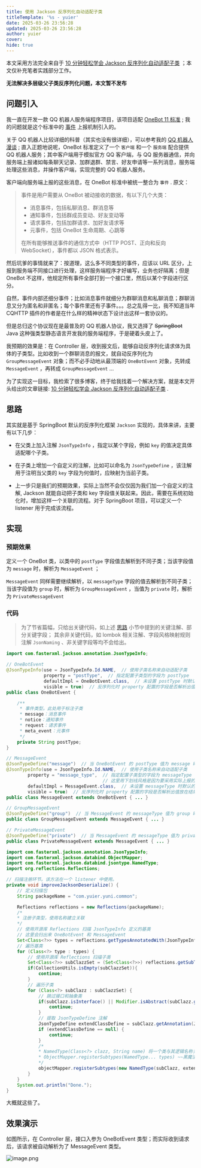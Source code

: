 ```yaml
---
title: 使用 Jackson 反序列化自动适配子类
titleTemplate: '%s - yuier'
date: 2025-03-26 23:56:28
updated: 2025-03-26 23:56:28
author: yuier
cover: 
hide: true
---
```


本文采用方法完全来自于 [10 分钟轻松学会 Jackson 反序列化自动适配子类](https://zhuanlan.zhihu.com/p/357911357) ；本文仅补充笔者实践部分工作。

<!-- more -->

**无法解决多层级父子类反序列化问题，本文暂不发布**

## 问题引入

我一直在开发一款 QQ 机器人服务端程序项目，该项目适配 [OneBot 11 标准](https://283375.github.io/onebot_v11_vitepress/) ; 我的问题就是这个标准中的 [事件](https://283375.github.io/onebot_v11_vitepress/event/index.html) 上报机制引入的。

关于 QQ 机器人比较详细的科普（其实也没有很详细），可以参考我的 [QQ 机器人漫谈](https://yuier.com/posts/003-qq-bot-brief-introduce) ; 直入正题地说呢，OneBot 标准定义了一个 `客户端` 和一个 `服务端` 配合提供 QQ 机器人服务；其中客户端用于模拟官方 QQ 客户端，与 QQ 服务器通信，并向服务端上报诸如每条聊天记录、加群退群、禁言、好友申请等一系列消息，服务端处理这些消息，并操作客户端，实现完整的 QQ 机器人服务。

客户端向服务端上报的这些消息，在 OneBot 标准中被统一整合为 `事件` . 原文：

> 事件是用户需要从 OneBot 被动接收的数据，有以下几个大类：
> - 消息事件，包括私聊消息、群消息等
> - 通知事件，包括群成员变动、好友变动等
> - 请求事件，包括加群请求、加好友请求等
> - 元事件，包括 OneBot 生命周期、心跳等
> 
> 在所有能够推送事件的通信方式中（HTTP POST、正向和反向 WebSocket），事件都以 JSON 格式表示。

然后坑爹的事情就来了：按道理，这么多不同类型的事件，应该以 URL 区分，上报到服务端不同接口进行处理，这样服务端程序才好编写，业务也好隔离；但是 OneBot 不这样，他规定所有事件全部打到一个接口里，然后以某个字段进行区分。

自然，事件内部还细分事件；比如消息事件就细分为群聊消息和私聊消息；群聊消息又分为匿名和非匿名；每个事件里还有子事件。。。总之乱得一比，我不知道当年 CQHTTP 插件的作者是在什么样的精神状态下设计出这样一套协议的。

但是总归这个协议现在是最普及的 QQ 机器人协议，我又选择了 ~~SpringBoot~~ Java 这种强类型静态语言开发我的服务端程序，于是硬着头皮上了。

我预期的效果是：在 Controller 层，收到报文后，能够自动反序列化请求体为具体的子类型。比如收到一个群聊消息的报文，就自动反序列化为 `GroupMessageEvent` 对象；而不必手动地从最顶端的 `OneBotEvent` 对象，先转成 `MessageEvent` ，再转成 `GroupMessageEvent` ... 

为了实现这一目标，我检索了很多博客，终于给我找着一个解决方案，就是本文开头给出的文章链接: [10 分钟轻松学会 Jackson 反序列化自动适配子类](https://zhuanlan.zhihu.com/p/357911357) .

## 思路

其实就是基于 SpringBoot 默认的反序列化框架 `Jackson` 实现的，具体来讲，主要有以下几步：

- 在父类上加入注解 `JsonTypeInfo` ，指定以某个字段，例如 `key` 的值决定具体适配哪个子类。

- 在子类上增加一个自定义的注解，比如可以命名为 `JsonTypeDefine` ，该注解用于注明当父类的 `key` 字段为何值时，应映射为当前子类。

- 上一步只是我们的预期效果，实际上当然不会仅仅因为我们加一个自定义的注解, Jackson 就能自动把子类和 key 字段值关联起来。因此，需要在系统初始化时，增加这样一个关联的流程。对于 SpringBoot 项目，可以定义一个 listener 用于完成该流程。

## 实现

### 预期效果

定义一个 OneBot 类，以类中的 `postType` 字段值去解析到不同子类；当该字段值为 `message` 时，解析为 `MessageEvent` ；

`MessageEvent` 同样需要继续解析，以 `messageType` 字段的值去解析到不同子类；当该字段值为 `group` 时，解析为 `GroupMessageEvent` ，当值为 `private` 时，解析为 `PrivateMessageEvent` 

### 代码

> 为了节省篇幅，只给出关键代码，如上述 [思路](#思路) 小节中提到的关键注解、部分关键字段； 其余非关键代码，如 lombok 相关注解、字段风格映射规则注解 `JsonNaming` 、非关键字段等均不会给出。

```java
import com.fasterxml.jackson.annotation.JsonTypeInfo;

// OneBotEvent
@JsonTypeInfo(use = JsonTypeInfo.Id.NAME,  // 使用子类名称来自动适配子类
              property = "postType",  // 指定配置子类型的字段为 postType
              defaultImpl = OneBotEvent.class,  // 未设置 postType 时默认的解析类型，这里设为 OneBotEvent 本身
              visible = true)  // 反序列化时 property 配置的字段是否解析出值放在结果中
public class OneBotEvent {

    /**
     * 事件类型。此处用于标注子类
     * message：消息事件
     * notice：通知事件
     * request：请求事件
     * meta_event：元事件
     */
    private String postType;
}
```

```java
// MessageEvent
@JsonTypeDefine("message")  // 当 OneBotEvent 的 postType 值为 message 时，解析为本类
@JsonTypeInfo(use = JsonTypeInfo.Id.NAME,  // 使用子类名称来自动适配子类
        property = "message_type",  // 指定配置子类型的字段为 messageType .
                                    // 这里用下划线风格是因为要采用实际上报的请求中的字段。
        defaultImpl = MessageEvent.class,  // 未设置 messageType 时默认的解析类型，这里设为 OneBotEvent 本身
        visible = true)  // 反序列化时 property 配置的字段是否解析出值放在结果中
public class MessageEvent extends OneBotEvent { ... }
```

```java
// GroupMessageEvent
@JsonTypeDefine("group")  // 当 MessageEvent 的 messageType 值为 group 时，解析为本类
public class GroupMessageEvent extends MessageEvent { ... }
```

```java
// PrivateMessageEvent
@JsonTypeDefine("private")  // 当 MessageEvent 的 messageType 值为 private 时，解析为本类
public class PrivateMessageEvent extends MessageEvent { ... }
```

```java
import com.fasterxml.jackson.annotation.JsonTypeInfo;
import com.fasterxml.jackson.databind.ObjectMapper;
import com.fasterxml.jackson.databind.jsontype.NamedType;
import org.reflections.Reflections;

// 扫描注册环节。该方法在一个 listener 中使用。
private void improveJacksonDeserialize() {
    // 定义扫描包
    String packageName = "com.yuier.yuni.common";

    Reflections reflections = new Reflections(packageName);
    /*
    * 注册子类型，使用名称建立关联
    */
    // 使用开源库 Reflections 扫描 JsonTypeInfo 定义的基类
    // 这里会扫出来 OneBotEvent 和 MessageEvent
    Set<Class<?>> types = reflections.getTypesAnnotatedWith(JsonTypeInfo.class);
    // 遍历基类
    for (Class<?> type : types) {
        // 使用开源库 Reflections 扫描子类
        Set<Class<?>> subClazzSet = (Set<Class<?>>) reflections.getSubTypesOf(type);
        if(CollectionUtils.isEmpty(subClazzSet)){
            continue;
        }
        // 遍历子类
        for (Class<?> subClazz : subClazzSet) {
            // 跳过接口和抽象类
            if(subClazz.isInterface() || Modifier.isAbstract(subClazz.getModifiers())){
                continue;
            }
            // 提取 JsonTypeDefine 注解
            JsonTypeDefine extendClassDefine = subClazz.getAnnotation(JsonTypeDefine.class);
            if (extendClassDefine == null) {
                continue;
            }
            /*
            * NamedType(Class<?> clazz, String name) 将一个类与其逻辑名称关联起来
            * ObjectMapper.registerSubtypes(NamedType... types) ~~黑魔法~~ 完成我们希望的注册效果
            */
            objectMapper.registerSubtypes(new NamedType(subClazz, extendClassDefine.value()));
        }
    }
    System.out.println("Done.");
}
```

大概就这些了。

## 效果演示

如图所示，在 Controller 层，接口入参为 OneBotEvent 类型；而实际收到请求后，该请求被自动解析为了 MessageEvent 类型。

![image.png](https://s2.loli.net/2025/04/13/nbrS78tNuO2pXyK.png)